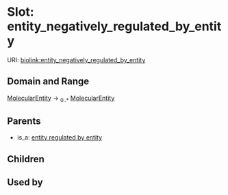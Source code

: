
# Slot: entity_negatively_regulated_by_entity




URI: [biolink:entity_negatively_regulated_by_entity](https://w3id.org/biolink/vocab/entity_negatively_regulated_by_entity)


## Domain and Range

[MolecularEntity](MolecularEntity.md) ->  <sub>0..*</sub> [MolecularEntity](MolecularEntity.md)

## Parents

 *  is_a: [entity regulated by entity](entity_regulated_by_entity.md)

## Children


## Used by

